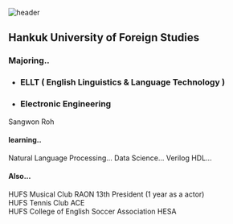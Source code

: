 ![header](https://capsule-render.vercel.app/api?type=slice&color=&height=300&section=header&text=NORDE00&fontSize=150)
## Hankuk University of Foreign Studies
### Majoring..
- ### ELLT ( English Linguistics & Language Technology )
- ### Electronic Engineering
Sangwon Roh


#### learning..
Natural Language Processing...
Data Science...
Verilog HDL...

#### Also...  
  
  HUFS Musical Club RAON 13th President (1 year as a actor)  
  HUFS Tennis Club ACE  
  HUFS College of English Soccer Association HESA   
